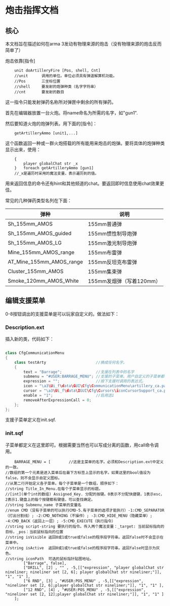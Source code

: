 # 炮击指挥文档

## 核心

本文档旨在描述如何在arma 3发动有物理来源的炮击（没有物理来源的炮击反而简单了）

炮击依靠[指令]

```sqf
    unit doArtilleryFire [Pos, shell, Cnt]
    //unit      调用的单位。单位必须具有弹道解算机功能。
    //Pos       三坐标位置
    //shell     要发射的炮弹种类（名字字符串）
    //cnt       要发射的数目
```

这一指令只能发射弹药名称所对弹匣中剩余的所有弹药。

首先在编辑器放置一台火炮。将name命名为所需的名字，如"gun1".

然后要知道火炮的炮弹列表。用下面的[指令]：

```sqf
    getArtilleryAmmo [unit1,...]
```

这个函数返回一种或一群火炮搭载的所有能用来炮击的炮弹。要将具体的炮弹种类显示出来，使用：

```sqf
    {
        player globalChat str _x
    }   foreach getArtilleryAmmo [gun1]
    //_x是遍历时采用的魔法变量，表示遍历到的值。
```

用来返回信息的命令还有hint和其他频道的chat。要返回即时信息使用chat效果更佳。

常见的几种弹药类型名列在下面：

|弹种|说明|
|-|-|
|Sh_155mm_AMOS|155mm普通弹|
|Sh_155mm_AMOS_guided|155mm惯性制导炮弹|
|Sh_155mm_AMOS_LG|155mm激光制导炮弹|
|Mine_155mm_AMOS_range|155mm布雷弹|
|AT_Mine_155mm_AMOS_range|155mm反坦克布雷弹|
|Cluster_155mm_AMOS|155mm集束弹|
|Smoke_120mm_AMOS_White|155mm发烟弹（写着120mm）|

## 编辑支援菜单

0-8按钮调出的支援菜单是可以玩家自定义的。做法如下：

### Description.ext

插入新的类，代码如下：

```c++

class CfgCommunicationMenu
{
    class testArty                      //换成任何名字。
    {
        text = "Barrage";               //支援在列表中的名字
        submenu = "#USER:BARRAGE_MENU"; //支援的子菜单。用户自定义的子菜单都位于命名空间#USER下。
        expression = "";                //按下支援时调用的表达式。
        icon = "\a3\Ui_f\data\GUI\Cfg\CommunicationMenu\artillery_ca.paa";
        cursor = "\a3\Ui_f\data\IGUI\Cfg\Cursors\iconCursorSupport_ca.paa";
        enable = "1";                   //启用选1
        removeAfterExpressionCall = 0;
    };
};

```

支援子菜单定义在init.sqf.

### init.sqf

子菜单都定义在这里即可。根据需要当然也可以写成分离的函数，用call命令调用。

```sqf
    BARRAGE_MENU = [        //这是主菜单的名字。必须和Description.ext中定义的一致。
//数组的第一个元素是进入菜单后在最下方标签上显示的名字。如果这里的bool值设为false，则不会显示自定义图标。
//从第二行开始定义各子菜单。每个子菜单是一个数组，顺序如下：
//string Title_In_Menu.在每个子菜单显示的标题。
//[int](单个int的数组) Assigned_Key. 分配的按键。0表示不分配快捷键，1表示esc，2表示1.键盘上的每个按键都有键值，可以查找确定。
//string Submenu_name 子菜单的变量名
//enum CMD（没有子菜单的可以执行CMD-5.有子菜单的选项才能执行）-1:CMD_SEPARATOR（打出分割线）; -2:CMD_NOTHING（不操作）; -3:CMD_HIDE_MENU（隐藏菜单）; -4:CMD_BACK（返回上一层）; -5:CMD_EXECUTE（执行指令）
//string script-string 要执行的指令。传入两个魔法变量：_target: 当前鼠标指向的目标，_pos：当前鼠标指向的位置
//string isVisible 返回0或1或true或false的程序段字符串。返回false时不会显示在菜单中。
//string isActive  返回0或1或true或false的程序段字符串。返回false时显示为灰色。
//string iconPath  可选的鼠标指针贴图地址。
        ["Barrage", false],
        ["DRILL", [2] , "" , -5,[["expression", "player globalChat str nineliner; nineliner set [2, 6]; player globalChat str nineliner;"]], "1", "1" ],
        ["6 RND", [3] , "#USER:POS_MENU" , -5,[["expression", "nineliner set [2, 6];player globalChat str nineliner;"]], "1", "1" ],
        ["12 RND", [4] , "#USER:POS_MENU" , -5,[["expression", "nineliner set [2, 12];player globalChat str nineliner;"]], "1", "1" ]
    ];
```
